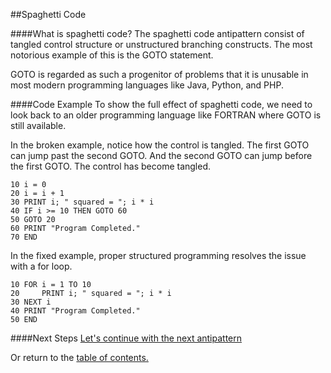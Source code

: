 ##Spaghetti Code

####What is spaghetti code?
The spaghetti code antipattern consist of tangled control structure or unstructured
branching constructs. The most notorious example of this is the GOTO statement.

GOTO is regarded as such a progenitor of problems that it is unusable in most modern
programming languages like Java, Python, and PHP.

####Code Example
To show the full effect of spaghetti code, we need to look back to an older programming
language like FORTRAN where GOTO is still available.

In the broken example, notice how the control is tangled. The first GOTO can 
jump past the second GOTO. And the second GOTO can jump before the first GOTO.
The control has become tangled.

```
10 i = 0
20 i = i + 1
30 PRINT i; " squared = "; i * i
40 IF i >= 10 THEN GOTO 60
50 GOTO 20
60 PRINT "Program Completed."
70 END
```

In the fixed example, proper structured programming resolves the issue with a for loop.
```
10 FOR i = 1 TO 10
20     PRINT i; " squared = "; i * i
30 NEXT i
40 PRINT "Program Completed."
50 END
```

####Next Steps
[Let's continue with the next antipattern](https://github.com/trekbaum/present/blob/master/anti/slide3.md)

Or return to the [table of contents.](https://github.com/trekbaum/present/blob/master/anti/README.md)
